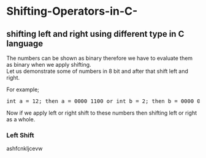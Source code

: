 # Shifting-Operators-in-C-
## shifting left and right using different type in C language

The numbers can be shown as binary therefore we have to evaluate them as binary when we apply shifting. <br />
Let us demonstrate some of numbers in 8 bit and after that shift left and right. <br />

For example; <br />
<pre>int a = 12; then a = 0000 1100 or int b = 2; then b = 0000 0010 </pre>
Now if we apply left or right shift to these numbers then shifting left or right as a whole.

### Left Shift
ashfcnkljcevw


